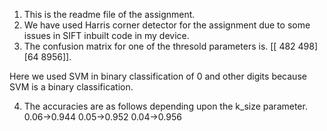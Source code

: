 1. This is the readme file of the assignment.
2. We have used Harris corner detector for the assignment due to some issues in SIFT inbuilt code in my device.
3. The confusion matrix for one of the thresold parameters is.
    [[ 482  498]
    [64 8956]].

Here we used SVM in binary classification of 0 and other digits because SVM is a binary classification.

4. The accuracies are as follows depending upon the k_size parameter.
    0.06->0.944
    0.05->0.952
    0.04->0.956